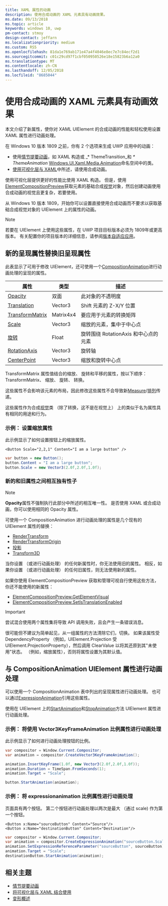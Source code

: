 ```yaml
---
title: XAML 属性的动画
description: 使用合成动画的 XAML 元素具有动画效果。
ms.date: 09/13/2018
ms.topic: article
keywords: windows 10, uwp
pm-contact: stmoy
design-contact: jeffarn
ms.localizationpriority: medium
ms.custom: RS5
ms.openlocfilehash: 81da1e769ab171e47a4f4046e8ec7e7c84ecf2d1
ms.sourcegitcommit: c01c29cd97f1cbf050950526e18e15823b6a12a0
ms.translationtype: MT
ms.contentlocale: zh-CN
ms.lasthandoff: 12/05/2018
ms.locfileid: "8685044"
---
```

# <a name="animating-xaml-elements-with-composition-animations"></a>使用合成动画的 XAML 元素具有动画效果

本文介绍了新属性，使你对 XAML UIElement 的合成动画的性能和轻松使用设置 XAML 属性进行动画处理。

在 Windows 10 版本 1809 之前，你有 2 个选项来生成 UWP 应用中的动画：

- 使用[情节提要动画](storyboarded-animations.md)，如 XAML 构造或 _* ThemeTransition_和 _* ThemeAnimation_ [Windows.UI.Xaml.Media.Animation](/uwp/api/windows.ui.xaml.media.animation)命名空间中的类。
- [使用可视化层与 XAML](../../composition/using-the-visual-layer-with-xaml.md)中所述，请使用合成动画。

使用可视化层提供更好的性能比使用 XAML 构造。 但是，使用[ElementCompositionPreview](/uwp/api/Windows.UI.Xaml.Hosting.ElementCompositionPreview)获取元素的基础合成[视觉](/uwp/api/windows.ui.composition.visual)对象，然后创建动画使用合成动画的视觉且更复杂，若要使用。

从 Windows 10 版本 1809，开始你可以设置直接使用合成动画而不要求以获取基础合成视觉对象的 UIElement 上的属性的动画。

> [!NOTE]
> 若要在 UIElement 上使用这些属性，在 UWP 项目目标版本必须为 1809年或更高版本。 有关配置你的项目版本的详细信息，请参阅[版本自适应应用](../../debug-test-perf/version-adaptive-apps.md)。

## <a name="new-rendering-properties-replace-old-rendering-properties"></a>新的呈现属性替换旧呈现属性

此表显示了可用于修改 UIElement，还可使用一个[CompositionAnimation](/uwp/api/windows.ui.composition.compositionanimation)进行动画处理的呈现的属性。

| 属性 | 类型 | 描述 |
| -- | -- | -- |
| [Opacity](/uwp/api/windows.ui.xaml.uielement.opacity) | 双面 | 此对象的不透明度 |
| [Translation](/uwp/api/windows.ui.xaml.uielement.translation) | Vector3 | Shift 元素的 Z-X/Y 位置 |
| [TransformMatrix](/uwp/api/windows.ui.xaml.uielement.transformmatrix) | Matrix4x4 | 要应用于元素的转换矩阵 |
| [Scale](/uwp/api/windows.ui.xaml.uielement.scale) | Vector3 | 缩放的元素，集中于中心点 |
| [旋转](/uwp/api/windows.ui.xaml.uielement.rotation) | Float | 旋转围绕 RotationAxis 和中心点的元素 |
| [RotationAxis](/uwp/api/windows.ui.xaml.uielement.rotationaxis) | Vector3 | 旋转轴 |
| [CenterPoint](/uwp/api/windows.ui.xaml.uielement.centerpoint) | Vector3 | 缩放和旋转中心点 |

TransformMatrix 属性值结合的缩放、 旋转和平移的属性，按以下顺序： TransformMatrix、 缩放、 旋转、 转换。

这些属性不会影响该元素的布局，因此修改这些属性不会导致新[Measure](/uwp/api/windows.ui.xaml.uielement.measure)/[排列](/uwp/api/windows.ui.xaml.uielement.arrange)传递。

这些属性作为合成[视觉](/uwp/api/windows.ui.composition.visual)类 （除了转换，这不是在视觉上） 上的类似于名为属性具有相同的用途和行为。

### <a name="example-setting-the-scale-property"></a>示例： 设置缩放属性

此示例显示了如何设置按钮上的缩放属性。

```xaml
<Button Scale="2,2,1" Content="I am a large button" />
```

```csharp
var button = new Button();
button.Content = "I am a large button";
button.Scale = new Vector3(2.0f,2.0f,1.0f);
```

### <a name="mutual-exclusivity-between-new-and-old-properties"></a>新的和旧属性之间相互独有性子

> [!NOTE]
> **Opacity**属性不强制执行此部分中所述的相互唯一性。 是否使用 XAML 或合成动画，你可以使用相同的 Opacity 属性。

可使用一个 CompositionAnimation 进行动画处理的属性是几个现有的 UIElement 属性的替换：

- [RenderTransform](/uwp/api/windows.ui.xaml.uielement.rendertransform)
- [RenderTransformOrigin](/uwp/api/windows.ui.xaml.uielement.rendertransformorigin)
- [投影](/uwp/api/windows.ui.xaml.uielement.projection)
- [Transform3D](/uwp/api/windows.ui.xaml.uielement.transform3d)

当你设置 （或进行动画处理） 的任何新属性时，你无法使用旧的属性。 相反，如果你设置 （或进行动画处理） 的任何旧属性，则无法使用新的属性。

如果你使用 ElementCompositionPreview 获取和管理可视自行使用这些方法，你还不能使用的新属性：

- [ElementCompositionPreview.GetElementVisual](/uwp/api/windows.ui.xaml.hosting.elementcompositionpreview.getelementvisual)
- [ElementCompositionPreview.SetIsTranslationEnabled](/uwp/api/windows.ui.xaml.hosting.elementcompositionpreview.setistranslationenabled)

> [!IMPORTANT]
> 尝试混合使用两个属性集将导致 API 调用失败，且会产生一条错误消息。

很可能但不建议为简单起见，从一组属性的方法清除它们，切换。 如果该属性受 DependencyProperty （例如，UIElement.Projection 受 UIElement.ProjectionProperty），然后调用 ClearValue 以将其还原到其"未使用"状态。 （例如，缩放属性），否则将属性设置为其默认值。

## <a name="animating-uielement-properties-with-compositionanimation"></a>与 CompositionAnimation UIElement 属性进行动画处理

可以使用一个 CompositionAnimation 表中列出的呈现属性进行动画处理。 也可以通过[ExpressionAnimation](/uwp/api/windows.ui.composition.expressionanimation)引用这些属性。

使用在 UIElement 上的[StartAnimation](/uwp/api/windows.ui.xaml.uielement.startanimation)和[StopAnimation](/uwp/api/windows.ui.xaml.uielement.stopanimation)方法 UIElement 属性进行动画处理。

### <a name="example-animating-the-scale-property-with-a-vector3keyframeanimation"></a>示例： 将使用 Vector3KeyFrameAnimation 比例属性进行动画处理

此示例显示了如何进行动画处理按钮的比例。

```csharp
var compositor = Window.Current.Compositor;
var animation = compositor.CreateVector3KeyFrameAnimation();

animation.InsertKeyFrame(1.0f, new Vector3(2.0f,2.0f,1.0f));
animation.Duration = TimeSpan.FromSeconds(1);
animation.Target = "Scale";

button.StartAnimation(animation);
```

### <a name="example-animating-the-scale-property-with-an-expressionanimation"></a>示例： 将 expressionanimation 比例属性进行动画处理

页面具有两个按钮。 第二个按钮进行动画处理以两次是最大 （通过 scale) 作为第一个按钮。

```xaml
<Button x:Name="sourceButton" Content="Source"/>
<Button x:Name="destinationButton" Content="Destination"/>
```

```csharp
var compositor = Window.Current.Compositor;
var animation = compositor.CreateExpressionAnimation("sourceButton.Scale*2");
animation.SetExpressionReferenceParameter("sourceButton", sourceButton);
animation.Target = "Scale";
destinationButton.StartAnimation(animation);
```

## <a name="related-topics"></a>相关主题

- [情节提要动画](storyboarded-animations.md)
- [将可视化层与 XAML 结合使用](../../composition/using-the-visual-layer-with-xaml.md)
- [变形概述](../layout/transforms.md)
